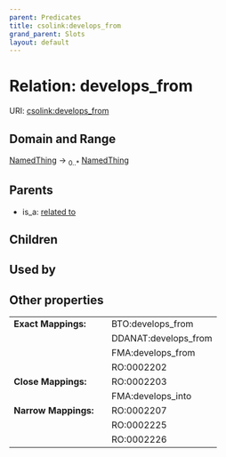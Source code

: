 ```yaml
---
parent: Predicates
title: csolink:develops_from
grand_parent: Slots
layout: default
---
```


# Relation: develops_from




URI: [csolink:develops_from](https://w3id.org/csolink/vocab/develops_from)

## Domain and Range

[NamedThing](NamedThing.md) ->  <sub>0..*</sub> [NamedThing](NamedThing.md)

## Parents

 *  is_a: [related to](related_to.md)

## Children


## Used by


## Other properties

|  |  |  |
| --- | --- | --- |
| **Exact Mappings:** | | BTO:develops_from |
|  | | DDANAT:develops_from |
|  | | FMA:develops_from |
|  | | RO:0002202 |
| **Close Mappings:** | | RO:0002203 |
|  | | FMA:develops_into |
| **Narrow Mappings:** | | RO:0002207 |
|  | | RO:0002225 |
|  | | RO:0002226 |

